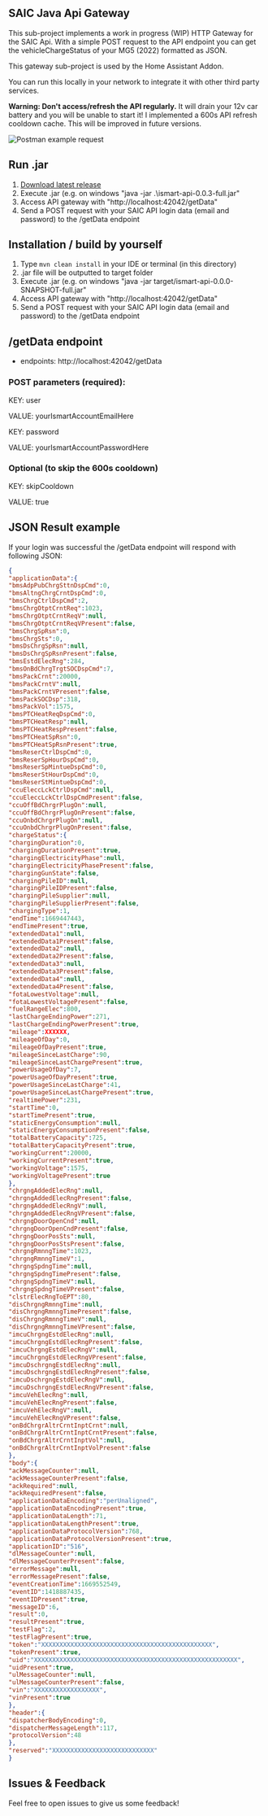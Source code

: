## SAIC Java Api Gateway
This sub-project implements a work in progress (WIP) HTTP Gateway for the SAIC Api. With a simple POST request to the API endpoint you can get the vehicleChargeStatus of your MG5 (2022) formatted as JSON.

This gateway sub-project is used by the Home Assistant Addon. 

You can run this locally in your network to integrate it with other third party services.

**Warning: Don't access/refresh the API regularly.** It will drain your 12v car battery and you will be unable to start it! I implemented a 600s API refresh cooldown cache. This will be improved in future versions.

![Postman example request](./postman.jpg)

## Run .jar
1. [Download latest release](https://github.com/ReverseEngineeringDE/SAIC-API-Documentation/releases/download/v0.0.3/ismart-api-gateway-0.0.3-full.jar)
2. Execute .jar (e.g. on windows "java -jar .\ismart-api-0.0.3-full.jar"
5. Access API gateway with "http://localhost:42042/getData"
4. Send a POST request with your SAIC API login data (email and password) to the /getData endpoint


## Installation / build by yourself
1. Type ```mvn clean install``` in your IDE or terminal (in this directory)
2. .jar file will be outputted to target folder
3. Execute .jar (e.g. on windows "java -jar target/ismart-api-0.0.0-SNAPSHOT-full.jar"
4. Access API gateway with "http://localhost:42042/getData"
5. Send a POST request with your SAIC API login data (email and password) to the /getData endpoint

## /getData endpoint
- endpoints: http://localhost:42042/getData

### POST parameters (required):

KEY: user

VALUE: yourIsmartAccountEmailHere

KEY: password

VALUE: yourIsmartAccountPasswordHere


### Optional (to skip the 600s cooldown)

KEY: skipCooldown

VALUE: true

## JSON Result example
If your login was successful the /getData endpoint will respond with following JSON:

```JSON
{
"applicationData":{
"bmsAdpPubChrgSttnDspCmd":0,
"bmsAltngChrgCrntDspCmd":0,
"bmsChrgCtrlDspCmd":2,
"bmsChrgOtptCrntReq":1023,
"bmsChrgOtptCrntReqV":null,
"bmsChrgOtptCrntReqVPresent":false,
"bmsChrgSpRsn":0,
"bmsChrgSts":0,
"bmsDsChrgSpRsn":null,
"bmsDsChrgSpRsnPresent":false,
"bmsEstdElecRng":284,
"bmsOnBdChrgTrgtSOCDspCmd":7,
"bmsPackCrnt":20000,
"bmsPackCrntV":null,
"bmsPackCrntVPresent":false,
"bmsPackSOCDsp":318,
"bmsPackVol":1575,
"bmsPTCHeatReqDspCmd":0,
"bmsPTCHeatResp":null,
"bmsPTCHeatRespPresent":false,
"bmsPTCHeatSpRsn":0,
"bmsPTCHeatSpRsnPresent":true,
"bmsReserCtrlDspCmd":0,
"bmsReserSpHourDspCmd":0,
"bmsReserSpMintueDspCmd":0,
"bmsReserStHourDspCmd":0,
"bmsReserStMintueDspCmd":0,
"ccuEleccLckCtrlDspCmd":null,
"ccuEleccLckCtrlDspCmdPresent":false,
"ccuOffBdChrgrPlugOn":null,
"ccuOffBdChrgrPlugOnPresent":false,
"ccuOnbdChrgrPlugOn":null,
"ccuOnbdChrgrPlugOnPresent":false,
"chargeStatus":{
"chargingDuration":0,
"chargingDurationPresent":true,
"chargingElectricityPhase":null,
"chargingElectricityPhasePresent":false,
"chargingGunState":false,
"chargingPileID":null,
"chargingPileIDPresent":false,
"chargingPileSupplier":null,
"chargingPileSupplierPresent":false,
"chargingType":1,
"endTime":1669447443,
"endTimePresent":true,
"extendedData1":null,
"extendedData1Present":false,
"extendedData2":null,
"extendedData2Present":false,
"extendedData3":null,
"extendedData3Present":false,
"extendedData4":null,
"extendedData4Present":false,
"fotaLowestVoltage":null,
"fotaLowestVoltagePresent":false,
"fuelRangeElec":800,
"lastChargeEndingPower":271,
"lastChargeEndingPowerPresent":true,
"mileage":XXXXXX,
"mileageOfDay":0,
"mileageOfDayPresent":true,
"mileageSinceLastCharge":90,
"mileageSinceLastChargePresent":true,
"powerUsageOfDay":7,
"powerUsageOfDayPresent":true,
"powerUsageSinceLastCharge":41,
"powerUsageSinceLastChargePresent":true,
"realtimePower":231,
"startTime":0,
"startTimePresent":true,
"staticEnergyConsumption":null,
"staticEnergyConsumptionPresent":false,
"totalBatteryCapacity":725,
"totalBatteryCapacityPresent":true,
"workingCurrent":20000,
"workingCurrentPresent":true,
"workingVoltage":1575,
"workingVoltagePresent":true
},
"chrgngAddedElecRng":null,
"chrgngAddedElecRngPresent":false,
"chrgngAddedElecRngV":null,
"chrgngAddedElecRngVPresent":false,
"chrgngDoorOpenCnd":null,
"chrgngDoorOpenCndPresent":false,
"chrgngDoorPosSts":null,
"chrgngDoorPosStsPresent":false,
"chrgngRmnngTime":1023,
"chrgngRmnngTimeV":1,
"chrgngSpdngTime":null,
"chrgngSpdngTimePresent":false,
"chrgngSpdngTimeV":null,
"chrgngSpdngTimeVPresent":false,
"clstrElecRngToEPT":80,
"disChrgngRmnngTime":null,
"disChrgngRmnngTimePresent":false,
"disChrgngRmnngTimeV":null,
"disChrgngRmnngTimeVPresent":false,
"imcuChrgngEstdElecRng":null,
"imcuChrgngEstdElecRngPresent":false,
"imcuChrgngEstdElecRngV":null,
"imcuChrgngEstdElecRngVPresent":false,
"imcuDschrgngEstdElecRng":null,
"imcuDschrgngEstdElecRngPresent":false,
"imcuDschrgngEstdElecRngV":null,
"imcuDschrgngEstdElecRngVPresent":false,
"imcuVehElecRng":null,
"imcuVehElecRngPresent":false,
"imcuVehElecRngV":null,
"imcuVehElecRngVPresent":false,
"onBdChrgrAltrCrntInptCrnt":null,
"onBdChrgrAltrCrntInptCrntPresent":false,
"onBdChrgrAltrCrntInptVol":null,
"onBdChrgrAltrCrntInptVolPresent":false
},
"body":{
"ackMessageCounter":null,
"ackMessageCounterPresent":false,
"ackRequired":null,
"ackRequiredPresent":false,
"applicationDataEncoding":"perUnaligned",
"applicationDataEncodingPresent":true,
"applicationDataLength":71,
"applicationDataLengthPresent":true,
"applicationDataProtocolVersion":768,
"applicationDataProtocolVersionPresent":true,
"applicationID":"516",
"dlMessageCounter":null,
"dlMessageCounterPresent":false,
"errorMessage":null,
"errorMessagePresent":false,
"eventCreationTime":1669552549,
"eventID":1418887435,
"eventIDPresent":true,
"messageID":6,
"result":0,
"resultPresent":true,
"testFlag":2,
"testFlagPresent":true,
"token":"XXXXXXXXXXXXXXXXXXXXXXXXXXXXXXXXXXXXXXXXXXXXXXX",
"tokenPresent":true,
"uid":"XXXXXXXXXXXXXXXXXXXXXXXXXXXXXXXXXXXXXXXXXXXXXXXXXXXXXXXX",
"uidPresent":true,
"ulMessageCounter":null,
"ulMessageCounterPresent":false,
"vin":"XXXXXXXXXXXXXXXXXX",
"vinPresent":true
},
"header":{
"dispatcherBodyEncoding":0,
"dispatcherMessageLength":117,
"protocolVersion":48
},
"reserved":"XXXXXXXXXXXXXXXXXXXXXXXXXXXX"
}
```

## Issues & Feedback
Feel free to open issues to give us some feedback!